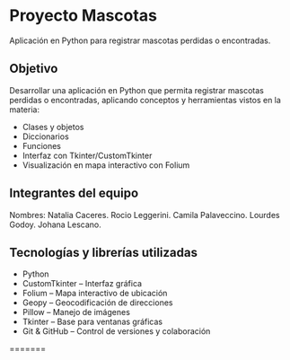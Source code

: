
#  Proyecto Mascotas

Aplicación en Python para registrar mascotas perdidas o encontradas.

##  Objetivo

Desarrollar una aplicación en Python que permita registrar mascotas perdidas o encontradas, aplicando conceptos y herramientas vistos en la materia:

- Clases y objetos
- Diccionarios
- Funciones
- Interfaz con Tkinter/CustomTkinter
- Visualización en mapa interactivo con Folium


## Integrantes del equipo

Nombres:
Natalia Caceres.
Rocio Leggerini.
Camila Palaveccino.
Lourdes Godoy.
Johana Lescano.


## Tecnologías y librerías utilizadas

- Python 
- CustomTkinter – Interfaz gráfica
- Folium – Mapa interactivo de ubicación
- Geopy – Geocodificación de direcciones
- Pillow – Manejo de imágenes
- Tkinter – Base para ventanas gráficas
- Git & GitHub – Control de versiones y colaboración



=======

